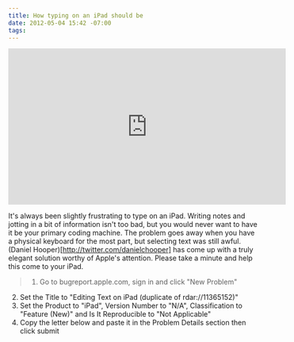 ```yaml
---
title: How typing on an iPad should be
date: 2012-05-04 15:42 -07:00
tags:
---
```


<iframe width="560" height="315" src="http://www.youtube.com/embed/RGQTaHGQ04Q" frameborder="0" allowfullscreen></iframe>

It's always been slightly frustrating to type on an iPad. Writing notes and jotting in a bit of information isn't too bad, but you would never want to have it be your primary coding machine. The problem goes away when you have a physical keyboard for the most part, but selecting text was still awful. (Daniel Hooper)[http://twitter.com/danielchooper] has come up with a truly elegant solution worthy of Apple's attention. Please take a minute and help this come to your iPad.

> 1. Go to bugreport.apple.com, sign in and click "New Problem"
2. Set the Title to "Editing Text on iPad (duplicate of rdar://11365152)"
3. Set the Product to "iPad", Version Number to "N/A", Classification to "Feature (New)" and Is It Reproducible to "Not Applicable"
4. Copy the letter below and paste it in the Problem Details section then click submit

